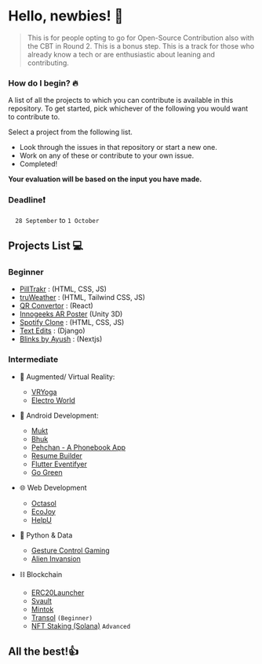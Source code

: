 
# Hello, newbies! 👋

>This is for people opting to go for Open-Source Contribution also with the CBT in Round 2.
This is a bonus step. This is a track for those who already know a tech or are enthusiastic about leaning and contributing.

### How do I begin? 🔥
A list of all the projects to which you can contribute is available in this repository.
To get started, pick whichever of the following you would want to contribute to.

Select a project from the following list.
- Look through the issues in that repository or start a new one.
- Work on any of these or contribute to your own issue.
- Completed!

**Your evaluation will be based on the input you have made.**
### **Deadline**❗

`  28 September` to `1 October`

## Projects List 💻

### **Beginner**

- [PillTrakr](https://github.com/gamandeepsingh/pillTrakr) : (HTML, CSS, JS)
- [truWeather](https://github.com/1010varun/weather-app) : (HTML, Tailwind CSS, JS)
- [QR Convertor](https://github.com/1010varun/qr-convertor) : (React)
- [Innogeeks AR Poster](https://github.com/devAyushDubey/ARPoster2021_Innogeeks) (Unity 3D)
- [Spotify Clone](https://github.com/arjit1704/Spotify_Clone) : (HTML, CSS, JS)
- [Text Edits](https://github.com/arjit1704/TextEdits) : (Django)
- [Blinks by Ayush](https://github.com/A91y/blinks) : (Nextjs)


### **Intermediate**

- 🥽 Augmented/ Virtual Reality:
  - [VRYoga](https://github.com/devAyushDubey/VRYoga)
  - [Electro World](https://github.com/Anupam1603/ElectroWorld)
 
- 📱 Android Development:
  - [Mukt](https://github.com/devAyushDubey/Mukt)
  - [Bhuk](https://github.com/soumenkp2/SocioWelfare-Bhuk)
  - [Pehchan - A Phonebook App](https://github.com/soumenkp2/Pehchaan)
  - [Resume Builder](https://github.com/soumenkp2/resume_builder)
  - [Flutter Eventifyer](https://github.com/rachit-goyal1071/flutter-eventifyer)
  - [Go Green](https://github.com/ShubhAgarwal0704/Gogreen)
 
- 🌐 Web Development
  - [Octasol](https://github.com/octasol/octasol)
  - [EcoJoy](https://github.com/RyanWalker277/EcoJoy)
  - [HelpU](https://github.com/RyanWalker277/HelpU)
 
- 🐍 Python & Data
  - [Gesture Control Gaming](https://github.com/ambuj-1211/Gesture-Controlled-Game)
  - [Alien Invansion](https://github.com/enrich4real/Alien_Invasion) 

- ⛓️ Blockchain
  - [ERC20Launcher](https://github.com/A91y/erc20launcher)
  - [Svault](https://github.com/A91y/svault)
  - [Mintok](https://github.com/A91y/mintok)
  - [Transol](https://github.com/A91y/transol) `(Beginner)`
  - [NFT Staking (Solana)](https://github.com/A91y/nft-staking) `Advanced`
  
## All the best!👍

